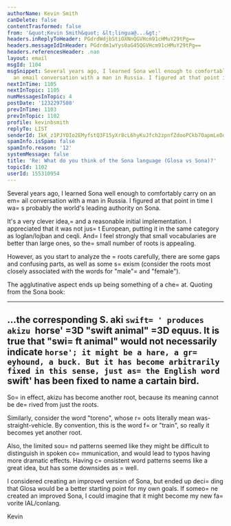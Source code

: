 ```yaml
---
authorName: Kevin Smith
canDelete: false
contentTrasformed: false
from: '&quot;Kevin Smith&quot; &lt;lingua@...&gt;'
headers.inReplyToHeader: PGdrdWdjbStiOXNnQGVHcm91cHMuY29tPg==
headers.messageIdInHeader: PGdrdm1wYys0aG45QGVHcm91cHMuY29tPg==
headers.referencesHeader: .nan
layout: email
msgId: 1104
msgSnippet: Several years ago, I learned Sona well enough to comfortably carry on
  an email conversation with a man in Russia. I figured at that point in time I was
nextInTime: 1105
nextInTopic: 1105
numMessagesInTopic: 4
postDate: '1232297580'
prevInTime: 1103
prevInTopic: 1102
profile: kevinbsmith
replyTo: LIST
senderId: IkK_z1PJYOIo2EMyfstQ3F15yXr8cL6hyKuJfch2zpnfZdooPCkb7OapmLeDqYI4a84Id-86ZmuxZdx3LKEtCVMWsaHxUw
spamInfo.isSpam: false
spamInfo.reason: '12'
systemMessage: false
title: 'Re: What do you think of the Sona language (Glosa vs Sona)?'
topicId: 1102
userId: 155310954
---
```


Several years ago, I learned Sona well enough to comfortably carry on
an em=
ail conversation with a man in Russia. I figured at that point in
time I wa=
s probably the world's leading authority on Sona.

It's a very clever idea,=
 and a reasonable initial implementation. I
appreciated that it was not jus=
t European, putting it in the same
category as loglan/lojban and ceqli. And=
 I feel strongly that small
vocabularies are better than large ones, so the=
 small number of roots
is appealing.

However, as you start to analyze the =
roots carefully, there are some
gaps and confusing parts, as well as some s=
exism (consider the roots
most closely associated with the words for "male"=
 and "female"). 

The agglutinative aspect ends up being something of a che=
at. Quoting
from the Sona book: 

------
...the corresponding S. aki `swift=
' produces akizu `horse' =3D "swift
animal" =3D equus. It is true that "swi=
ft animal" would not necessarily
indicate `horse'; it might be a hare, a gr=
eyhound, a buck. But it has
become arbitrarily fixed in this sense, just as=
 the English word
`swift' has been fixed to name a cartain bird.
------

So=
 in effect, akizu has become another root, because its meaning
cannot be de=
rived from just the roots. 

Similarly, consider the word "toreno", whose r=
oots literally mean
was-straight-vehicle. By convention, this is the word f=
or "train", so
really it becomes yet another root. 


Also, the limited sou=
nd patterns seemed like they might be difficult
to distinguish in spoken co=
mmunication, and would lead to typos having
more dramatic effects. Having c=
onsistent word patterns seems like a
great idea, but has some downsides as =
well.

I considered creating an improved version of Sona, but ended up
deci=
ding that Glosa would be a better starting point for my own goals.
If someo=
ne created an improved Sona, I could imagine that it might
become my new fa=
vorite IAL/conlang.

Kevin



